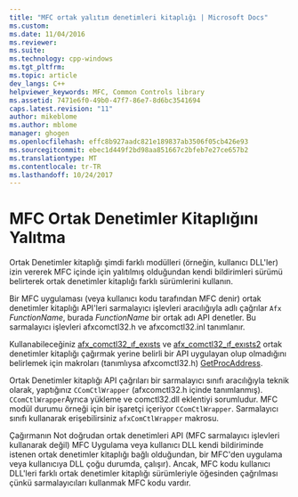 ```yaml
---
title: "MFC ortak yalıtım denetimleri kitaplığı | Microsoft Docs"
ms.custom: 
ms.date: 11/04/2016
ms.reviewer: 
ms.suite: 
ms.technology: cpp-windows
ms.tgt_pltfrm: 
ms.topic: article
dev_langs: C++
helpviewer_keywords: MFC, Common Controls library
ms.assetid: 7471e6f0-49b0-47f7-86e7-8d6bc3541694
caps.latest.revision: "11"
author: mikeblome
ms.author: mblome
manager: ghogen
ms.openlocfilehash: effc8b927aadc821e189837ab3506f05cb426e93
ms.sourcegitcommit: ebec1d449f2bd98aa851667c2bfeb7e27ce657b2
ms.translationtype: MT
ms.contentlocale: tr-TR
ms.lasthandoff: 10/24/2017
---
```

# <a name="isolation-of-the-mfc-common-controls-library"></a>MFC Ortak Denetimler Kitaplığını Yalıtma
Ortak Denetimler kitaplığı şimdi farklı modülleri (örneğin, kullanıcı DLL'ler) izin vererek MFC içinde için yalıtılmış olduğundan kendi bildirimleri sürümü belirterek ortak denetimler kitaplığı farklı sürümlerini kullanın.  
  
 Bir MFC uygulaması (veya kullanıcı kodu tarafından MFC denir) ortak denetimler kitaplığı API'leri sarmalayıcı işlevleri aracılığıyla adlı çağrılar `Afx` *FunctionName*, burada *FunctionName* bir ortak adı API denetler. Bu sarmalayıcı işlevleri afxcomctl32.h ve afxcomctl32.inl tanımlanır.  
  
 Kullanabileceğiniz [afx_comctl32_ıf_exısts](reference/run-time-object-model-services.md#afx_comctl32_if_exists) ve [afx_comctl32_ıf_exısts2](reference/run-time-object-model-services.md#afx_comctl32_if_exists2) ortak denetimler kitaplığı çağırmak yerine belirli bir API uygulayan olup olmadığını belirlemek için makroları (tanımlıysa afxcomctl32.h) [GetProcAddress](../build/getprocaddress.md).  
  
 Ortak Denetimler kitaplığı API çağrıları bir sarmalayıcı sınıfı aracılığıyla teknik olarak, yaptığınız `CComCtlWrapper` (afxcomctl32.h içinde tanımlanmış). `CComCtlWrapper`Ayrıca yükleme ve comctl32.dll eklentiyi sorumludur. MFC modül durumu örneği için bir işaretçi içeriyor `CComCtlWrapper`. Sarmalayıcı sınıfı kullanarak erişebilirsiniz `afxComCtlWrapper` makrosu.  
  
 Çağırmanın Not doğrudan ortak denetimleri API (MFC sarmalayıcı işlevleri kullanarak değil) MFC Uygulama veya kullanıcı DLL kendi bildiriminde istenen ortak denetimler kitaplığı bağlı olduğundan, bir MFC'den uygulama veya kullanıcıya DLL çoğu durumda, çalışır). Ancak, MFC kodu kullanıcı DLL'leri farklı ortak denetimler kitaplığı sürümleriyle öğesinden çağrılması çünkü sarmalayıcıları kullanmak MFC kodu vardır.

